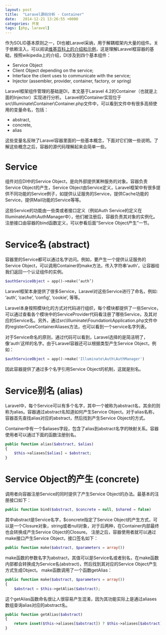 ```yaml
---
layout: post
title:  "Laravel源码分析 - Container"
date:   2014-12-21 13:26:55 +0000
categories: 开发
tags: [php, laravel]
---
```


作为SOLID基本原则之一，DI也被Laravel采纳，用于解耦框架内大量的组件。关于依赖注入，可以阅读[维基百科上的介绍和示例](https://en.wikipedia.org/wiki/Dependency_injection)，这是理解Laravel框容器的基础，按照wikipedia上的介绍，DI涉及到四个基本组件：

* Service Object
* Client Object depending on the service;
* Interface the client uses to communicate with the service;
* Injector (assembler, provider, container, factory, or spring)

Laravel框架组件管理的基础是DI，本文基于Laravel 4.2的Container（也就是上面的Injector）实现进行分析。 Laravel的Container实现位于src\Illuminate\Container\Container.php文件中，可以看到文件中有很多高频使用的变量命名，包括：

* abstract,
* concrete,
* alias

这些变量名反映了Laravel容器里面的一些基本概念，下面对它们做一些说明。了解这些概念之后，容器的源代码理解起来会简单一些。

# Service

组件对应DI中的Service Object，是向外部提供某种服务的对象。容器负责Service Object的产生，Service Object由Service定义，Laravel框架中有很多提供不同功能的Service例子，如提供认证服务的Service，提供Cache功能的Service，提供Mail功能的Service等等。

这些Service的功能由一些类或者接口定义（例如Auth Service的定义在Illuminate\Auth\AuthManager中），他们被注册后，容器负责其对象的实例化。注册接口由容器的bind函数定义，可以参看后面“Service Object产生”一节。

# Service名 (abstract)

容器里的Service都可以通过名字访问。例如，要产生一个提供认证服务的Service Object，可以调用Container的make方法，传入字符串’auth’，让容器给我们返回一个认证组件的实例。

``` php
$authServiceObject = app()->make(‘auth’)
```

Laravel框架本身提供了很多Service，Laravel对这些Service进行了命名，例如: ‘auth’, ‘cache’, ‘config’, ‘cookie’, 等等。

Laravel本身按照模块化的方式对代码进行组织，每个模块都提供了一些Service，可以通过查看各个模块中的ServiceProvider代码看注册了哪些Service，及其对应的Service名。另外，通过src\Illuminate\Foundation\Application.php文件中的registerCoreContainerAliases方法，也可以看到一个service名字列表。 

对于Service命名的原则，通过代码可以看到，Laravel选择的是简洁明了，像’auth’这样的名字。由于Laravel容器还可以根据类型产生Service Object，例如：

``` php
$authServiceObject = app()->make('Illuminate\Auth\AuthManager')
```
因此容器提供了通过多个名字引用Service Object的机制，这就是别名。

# Service别名 (alias)

Laravel中，每个Service可以有多个名字，其中一个被称为abstract名，其余的则称为alias。容器通过abstract名知道如何产生Service Object。对于alias名称，容器首先查找alias对应的abstract，然后找到产生Service Object的方式。 

Container中有一个$aliases字段，包含了alias到abstract名字的映射关系。容器使用者可以通过下面的函数注册别名。

``` php
public function alias($abstract, $alias)
{
    $this->aliases[$alias] = $abstract;
}
```

# Service Object的产生 (concrete)

调用者向容器注册Service的同时提供了产生Service Object的办法。最基本的注册接口如下：

``` php
public function bind($abstract, $concrete = null, $shared = false)
```

其中abstract是Service名字，$concrete指定了Service Object的产生方式，可以是一个Closure对象，string或者null对象，对于后两种，在Container内部最终也会转换成产生Service Object的Closure。 注册之后，容器使用者就可以通过make接口产生Service Object，接口签名如下：

``` php
public function make($abstract, $parameters = array())
```

make函数的参数名字为abstract，其值可以是Service名或者别名，在make函数内部都会转换成为Service名(abstract)，然后找到其对应的Service Object产生方式生成Object。 make函数调用了一个函数getAlias：

``` php
public function make($abstract, $parameters = array())
{
    $abstract = $this->getAlias($abstract);
```

这个getAlias函数命名很让人很容易产生混淆，因为其功能实际上是通过aliases数组查询alias对应的abstract名。

``` php
public function getAlias($abstract)
{
    return isset($this->aliases[$abstract]) ? $this->aliases[$abstract] : $abstract;
}
```